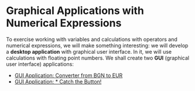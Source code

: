 # Graphical Applications with Numerical Expressions

To exercise working with variables and calculations with operators and numerical expressions, we will make something interesting: we will develop a **desktop application** with graphical user interface. In it, we will use calculations with floating point numbers. We shall create two **GUI** \(graphical user interface\) applications:

* [GUI Application: Converter from BGN to EUR](/Content/Chapter-2-1-simple-calculations/graphical-apps/bgn-to-eur-converter/bgn-to-eur-converter.md)
* [GUI Application: \* Catch the Button!](/Content/Chapter-2-1-simple-calculations/graphical-apps/catch-the-button/catch-the-button.md)



